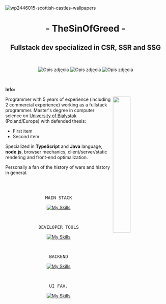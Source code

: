 ![wp2446015-scottish-castles-wallpapers](https://github.com/TheSinOfGreed/TheSinOfGreed/assets/80159294/2af2a207-9a98-44b1-b42c-8dd7d8592e89)

<div align="center">
  <h1> - TheSinOfGreed - </h1>
  <h2>Fullstack dev specialized in CSR, SSR and SSG</h2>
</div>

<br>

<p align="center">
  <img src="https://github.com/TheSinOfGreed/TheSinOfGreed/assets/80159294/cf70d86a-cea3-4b3d-a40b-9218d9c88fec" alt="Opis zdjęcia">
  <img src="https://github.com/TheSinOfGreed/TheSinOfGreed/assets/80159294/9e625c97-f6dc-4981-ba63-0f017bd016f7" alt="Opis zdjęcia">
  <img src="https://github.com/TheSinOfGreed/TheSinOfGreed/assets/80159294/b7cd2fca-f9ad-427b-961c-97790d541f72" alt="Opis zdjęcia">
</p>


  
<br>

**Info:**

<img align="right" width="33%" src="https://github.com/TheSinOfGreed/TheSinOfGreed/assets/80159294/3ca41ad1-c2f3-4cde-adb0-579eb535b65d">

Programmer with 5 years of experience (including 2 commercial experience) working as a fullstack programmer. 
Master's degree in computer science on [University of Bialystok](https://uwb.edu.pl/) (Poland/Europe) with defended thesis:
<ul>
  <li>First item</li>
  <li>Second item</li>
</ul>

<p>Specialized in <strong>TypeScript</strong> and <strong>Java</strong> language, <strong>node.js</strong>, browser mechanics, client/server/static rendering and front-end optimalization.</p>

<p>Personally a fan of the history of wars and history in general.</p>


<br>
<br>

<div align="center">
<pre>
MAIN STACK
</pre>
  
[![My Skills](https://skillicons.dev/icons?i=ts,angular,next,react)](https://skillicons.dev)

</div>

<br>

<div align="center">
<pre>
DEVELOPER TOOLS
</pre>
  
[![My Skills](https://skillicons.dev/icons?i=linux,docker,git,gitlab,postman)](https://skillicons.dev)

</div>

<br>

<div align="center">
<pre>
BACKEND
</pre>
  
[![My Skills](https://skillicons.dev/icons?i=nodejs,express,postgres,sequelize,prisma)](https://skillicons.dev)

</div>

<br>

<div align="center">
<pre>
UI FAV.
</pre>
  
[![My Skills](https://skillicons.dev/icons?i=sass,tailwind,bootstrap)](https://skillicons.dev)

</div>

<br>

